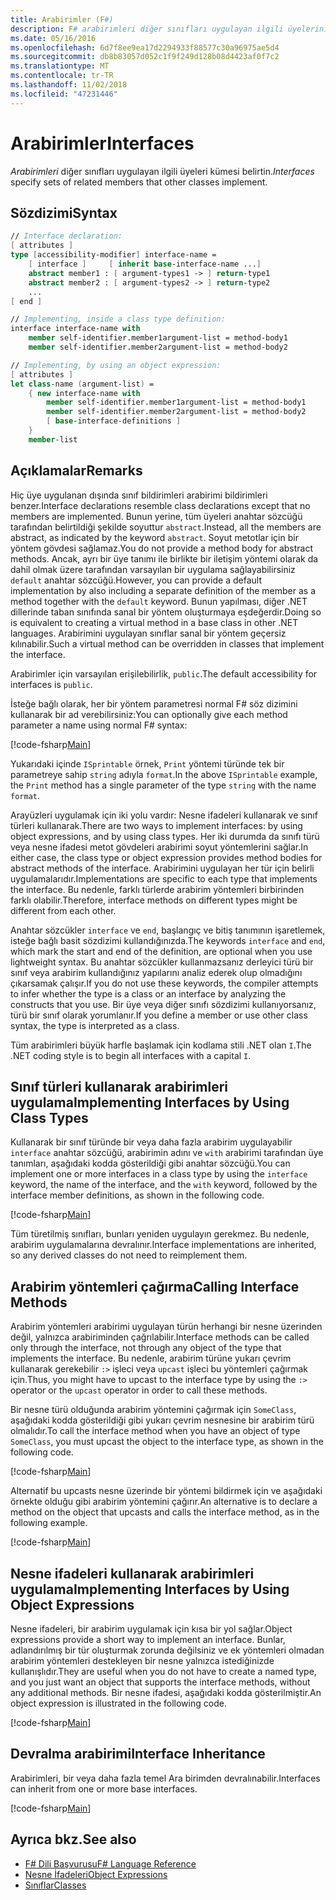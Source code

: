 ```yaml
---
title: Arabirimler (F#)
description: F# arabirimleri diğer sınıfları uygulayan ilgili üyelerinin kümeleri nasıl belirteceğinizi öğrenin.
ms.date: 05/16/2016
ms.openlocfilehash: 6d7f8ee9ea17d2294933f88577c30a96975ae5d4
ms.sourcegitcommit: db8b83057d052c1f9f249d128b08d4423af0f7c2
ms.translationtype: MT
ms.contentlocale: tr-TR
ms.lasthandoff: 11/02/2018
ms.locfileid: "47231446"
---
```

# <a name="interfaces"></a><span data-ttu-id="262f3-103">Arabirimler</span><span class="sxs-lookup"><span data-stu-id="262f3-103">Interfaces</span></span>

<span data-ttu-id="262f3-104">*Arabirimleri* diğer sınıfları uygulayan ilgili üyeleri kümesi belirtin.</span><span class="sxs-lookup"><span data-stu-id="262f3-104">*Interfaces* specify sets of related members that other classes implement.</span></span>

## <a name="syntax"></a><span data-ttu-id="262f3-105">Sözdizimi</span><span class="sxs-lookup"><span data-stu-id="262f3-105">Syntax</span></span>

```fsharp
// Interface declaration:
[ attributes ]
type [accessibility-modifier] interface-name =
    [ interface ]     [ inherit base-interface-name ...]
    abstract member1 : [ argument-types1 -> ] return-type1
    abstract member2 : [ argument-types2 -> ] return-type2
    ...
[ end ]

// Implementing, inside a class type definition:
interface interface-name with
    member self-identifier.member1argument-list = method-body1
    member self-identifier.member2argument-list = method-body2

// Implementing, by using an object expression:
[ attributes ]
let class-name (argument-list) =
    { new interface-name with
        member self-identifier.member1argument-list = method-body1
        member self-identifier.member2argument-list = method-body2
        [ base-interface-definitions ]
    }
    member-list
```

## <a name="remarks"></a><span data-ttu-id="262f3-106">Açıklamalar</span><span class="sxs-lookup"><span data-stu-id="262f3-106">Remarks</span></span>

<span data-ttu-id="262f3-107">Hiç üye uygulanan dışında sınıf bildirimleri arabirimi bildirimleri benzer.</span><span class="sxs-lookup"><span data-stu-id="262f3-107">Interface declarations resemble class declarations except that no members are implemented.</span></span> <span data-ttu-id="262f3-108">Bunun yerine, tüm üyeleri anahtar sözcüğü tarafından belirtildiği şekilde soyuttur `abstract`.</span><span class="sxs-lookup"><span data-stu-id="262f3-108">Instead, all the members are abstract, as indicated by the keyword `abstract`.</span></span> <span data-ttu-id="262f3-109">Soyut metotlar için bir yöntem gövdesi sağlamaz.</span><span class="sxs-lookup"><span data-stu-id="262f3-109">You do not provide a method body for abstract methods.</span></span> <span data-ttu-id="262f3-110">Ancak, ayrı bir üye tanımı ile birlikte bir iletişim yöntemi olarak da dahil olmak üzere tarafından varsayılan bir uygulama sağlayabilirsiniz `default` anahtar sözcüğü.</span><span class="sxs-lookup"><span data-stu-id="262f3-110">However, you can provide a default implementation by also including a separate definition of the member as a method together with the `default` keyword.</span></span> <span data-ttu-id="262f3-111">Bunun yapılması, diğer .NET dillerinde taban sınıfında sanal bir yöntem oluşturmaya eşdeğerdir.</span><span class="sxs-lookup"><span data-stu-id="262f3-111">Doing so is equivalent to creating a virtual method in a base class in other .NET languages.</span></span> <span data-ttu-id="262f3-112">Arabirimini uygulayan sınıflar sanal bir yöntem geçersiz kılınabilir.</span><span class="sxs-lookup"><span data-stu-id="262f3-112">Such a virtual method can be overridden in classes that implement the interface.</span></span>

<span data-ttu-id="262f3-113">Arabirimler için varsayılan erişilebilirlik, `public`.</span><span class="sxs-lookup"><span data-stu-id="262f3-113">The default accessibility for interfaces is `public`.</span></span>

<span data-ttu-id="262f3-114">İsteğe bağlı olarak, her bir yöntem parametresi normal F# söz dizimini kullanarak bir ad verebilirsiniz:</span><span class="sxs-lookup"><span data-stu-id="262f3-114">You can optionally give each method parameter a name using normal F# syntax:</span></span>

[!code-fsharp[Main](../../../samples/snippets/fsharp/lang-ref-1/snippet24032.fs)]

<span data-ttu-id="262f3-115">Yukarıdaki içinde `ISprintable` örnek, `Print` yöntemi türünde tek bir parametreye sahip `string` adıyla `format`.</span><span class="sxs-lookup"><span data-stu-id="262f3-115">In the above `ISprintable` example, the `Print` method has a single parameter of the type `string` with the name `format`.</span></span>

<span data-ttu-id="262f3-116">Arayüzleri uygulamak için iki yolu vardır: Nesne ifadeleri kullanarak ve sınıf türleri kullanarak.</span><span class="sxs-lookup"><span data-stu-id="262f3-116">There are two ways to implement interfaces: by using object expressions, and by using class types.</span></span> <span data-ttu-id="262f3-117">Her iki durumda da sınıfı türü veya nesne ifadesi metot gövdeleri arabirimi soyut yöntemlerini sağlar.</span><span class="sxs-lookup"><span data-stu-id="262f3-117">In either case, the class type or object expression provides method bodies for abstract methods of the interface.</span></span> <span data-ttu-id="262f3-118">Arabirimini uygulayan her tür için belirli uygulamalarıdır.</span><span class="sxs-lookup"><span data-stu-id="262f3-118">Implementations are specific to each type that implements the interface.</span></span> <span data-ttu-id="262f3-119">Bu nedenle, farklı türlerde arabirim yöntemleri birbirinden farklı olabilir.</span><span class="sxs-lookup"><span data-stu-id="262f3-119">Therefore, interface methods on different types might be different from each other.</span></span>

<span data-ttu-id="262f3-120">Anahtar sözcükler `interface` ve `end`, başlangıç ve bitiş tanımının işaretlemek, isteğe bağlı basit sözdizimi kullandığınızda.</span><span class="sxs-lookup"><span data-stu-id="262f3-120">The keywords `interface` and `end`, which mark the start and end of the definition, are optional when you use lightweight syntax.</span></span> <span data-ttu-id="262f3-121">Bu anahtar sözcükler kullanmazsanız derleyici türü bir sınıf veya arabirim kullandığınız yapılarını analiz ederek olup olmadığını çıkarsamak çalışır.</span><span class="sxs-lookup"><span data-stu-id="262f3-121">If you do not use these keywords, the compiler attempts to infer whether the type is a class or an interface by analyzing the constructs that you use.</span></span> <span data-ttu-id="262f3-122">Bir üye veya diğer sınıfı sözdizimi kullanıyorsanız, türü bir sınıf olarak yorumlanır.</span><span class="sxs-lookup"><span data-stu-id="262f3-122">If you define a member or use other class syntax, the type is interpreted as a class.</span></span>

<span data-ttu-id="262f3-123">Tüm arabirimleri büyük harfle başlamak için kodlama stili .NET olan `I`.</span><span class="sxs-lookup"><span data-stu-id="262f3-123">The .NET coding style is to begin all interfaces with a capital `I`.</span></span>

## <a name="implementing-interfaces-by-using-class-types"></a><span data-ttu-id="262f3-124">Sınıf türleri kullanarak arabirimleri uygulama</span><span class="sxs-lookup"><span data-stu-id="262f3-124">Implementing Interfaces by Using Class Types</span></span>

<span data-ttu-id="262f3-125">Kullanarak bir sınıf türünde bir veya daha fazla arabirim uygulayabilir `interface` anahtar sözcüğü, arabirimin adını ve `with` arabirimi tarafından üye tanımları, aşağıdaki kodda gösterildiği gibi anahtar sözcüğü.</span><span class="sxs-lookup"><span data-stu-id="262f3-125">You can implement one or more interfaces in a class type by using the `interface` keyword, the name of the interface, and the `with` keyword, followed by the interface member definitions, as shown in the following code.</span></span>

[!code-fsharp[Main](../../../samples/snippets/fsharp/lang-ref-1/snippet2801.fs)]

<span data-ttu-id="262f3-126">Tüm türetilmiş sınıfları, bunları yeniden uygulayın gerekmez. Bu nedenle, arabirim uygulamalarına devralınır.</span><span class="sxs-lookup"><span data-stu-id="262f3-126">Interface implementations are inherited, so any derived classes do not need to reimplement them.</span></span>

## <a name="calling-interface-methods"></a><span data-ttu-id="262f3-127">Arabirim yöntemleri çağırma</span><span class="sxs-lookup"><span data-stu-id="262f3-127">Calling Interface Methods</span></span>

<span data-ttu-id="262f3-128">Arabirim yöntemleri arabirimi uygulayan türün herhangi bir nesne üzerinden değil, yalnızca arabiriminden çağrılabilir.</span><span class="sxs-lookup"><span data-stu-id="262f3-128">Interface methods can be called only through the interface, not through any object of the type that implements the interface.</span></span> <span data-ttu-id="262f3-129">Bu nedenle, arabirim türüne yukarı çevrim kullanarak gerekebilir `:>` işleci veya `upcast` işleci bu yöntemleri çağırmak için.</span><span class="sxs-lookup"><span data-stu-id="262f3-129">Thus, you might have to upcast to the interface type by using the `:>` operator or the `upcast` operator in order to call these methods.</span></span>

<span data-ttu-id="262f3-130">Bir nesne türü olduğunda arabirim yöntemini çağırmak için `SomeClass`, aşağıdaki kodda gösterildiği gibi yukarı çevrim nesnesine bir arabirim türü olmalıdır.</span><span class="sxs-lookup"><span data-stu-id="262f3-130">To call the interface method when you have an object of type `SomeClass`, you must upcast the object to the interface type, as shown in the following code.</span></span>

[!code-fsharp[Main](../../../samples/snippets/fsharp/lang-ref-1/snippet2802.fs)]

<span data-ttu-id="262f3-131">Alternatif bu upcasts nesne üzerinde bir yöntemi bildirmek için ve aşağıdaki örnekte olduğu gibi arabirim yöntemini çağırır.</span><span class="sxs-lookup"><span data-stu-id="262f3-131">An alternative is to declare a method on the object that upcasts and calls the interface method, as in the following example.</span></span>

[!code-fsharp[Main](../../../samples/snippets/fsharp/lang-ref-1/snippet2803.fs)]

## <a name="implementing-interfaces-by-using-object-expressions"></a><span data-ttu-id="262f3-132">Nesne ifadeleri kullanarak arabirimleri uygulama</span><span class="sxs-lookup"><span data-stu-id="262f3-132">Implementing Interfaces by Using Object Expressions</span></span>

<span data-ttu-id="262f3-133">Nesne ifadeleri, bir arabirim uygulamak için kısa bir yol sağlar.</span><span class="sxs-lookup"><span data-stu-id="262f3-133">Object expressions provide a short way to implement an interface.</span></span> <span data-ttu-id="262f3-134">Bunlar, adlandırılmış bir tür oluşturmak zorunda değilsiniz ve ek yöntemleri olmadan arabirim yöntemleri destekleyen bir nesne yalnızca istediğinizde kullanışlıdır.</span><span class="sxs-lookup"><span data-stu-id="262f3-134">They are useful when you do not have to create a named type, and you just want an object that supports the interface methods, without any additional methods.</span></span> <span data-ttu-id="262f3-135">Bir nesne ifadesi, aşağıdaki kodda gösterilmiştir.</span><span class="sxs-lookup"><span data-stu-id="262f3-135">An object expression is illustrated in the following code.</span></span>

[!code-fsharp[Main](../../../samples/snippets/fsharp/lang-ref-1/snippet2804.fs)]

## <a name="interface-inheritance"></a><span data-ttu-id="262f3-136">Devralma arabirimi</span><span class="sxs-lookup"><span data-stu-id="262f3-136">Interface Inheritance</span></span>

<span data-ttu-id="262f3-137">Arabirimleri, bir veya daha fazla temel Ara birimden devralınabilir.</span><span class="sxs-lookup"><span data-stu-id="262f3-137">Interfaces can inherit from one or more base interfaces.</span></span>

[!code-fsharp[Main](../../../samples/snippets/fsharp/lang-ref-1/snippet2805.fs)]

## <a name="see-also"></a><span data-ttu-id="262f3-138">Ayrıca bkz.</span><span class="sxs-lookup"><span data-stu-id="262f3-138">See also</span></span>

- [<span data-ttu-id="262f3-139">F# Dili Başvurusu</span><span class="sxs-lookup"><span data-stu-id="262f3-139">F# Language Reference</span></span>](index.md)
- [<span data-ttu-id="262f3-140">Nesne İfadeleri</span><span class="sxs-lookup"><span data-stu-id="262f3-140">Object Expressions</span></span>](object-expressions.md)
- [<span data-ttu-id="262f3-141">Sınıflar</span><span class="sxs-lookup"><span data-stu-id="262f3-141">Classes</span></span>](classes.md)
